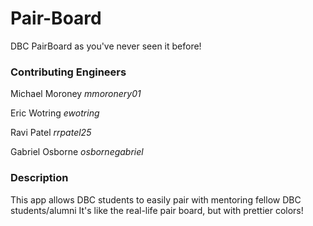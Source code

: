 # Pair-Board
DBC PairBoard as you've never seen it before!

### Contributing Engineers
Michael Moroney
*mmoronery01* 

Eric Wotring
*ewotring*

Ravi Patel
*rrpatel25*

Gabriel Osborne
*osbornegabriel*

### Description
This app allows DBC students to easily pair with mentoring fellow DBC students/alumni
It's like the real-life pair board, but with prettier colors!

